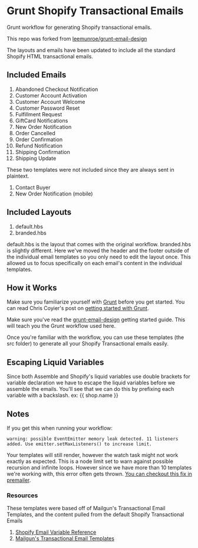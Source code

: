# Grunt Shopify Transactional Emails
Grunt workflow for generating Shopify transactional emails.

This repo was forked from [leemunroe/grunt-email-design](https://github.com/leemunroe/grunt-email-design)

The layouts and emails have been updated to include all the standard Shopify HTML transactional emails.

## Included Emails

1. Abandoned Checkout Notification
2. Customer Account Activation
3. Customer Account Welcome
4. Customer Password Reset
5. Fulfillment Request
6. GiftCard Notifications
7. New Order Notification
8. Order Cancelled
9. Order Confirmation
10. Refund Notification
11. Shipping Confirmation
12. Shipping Update

These two templates were not included since they are always sent in plaintext.

1. Contact Buyer
2. New Order Notification (mobile)

## Included Layouts

1. default.hbs
2. branded.hbs

default.hbs is the layout that comes with the original workflow. branded.hbs is slightly different. Here we've moved the header and the footer outside of the individual email templates so you only need to edit the layout once. This allowed us to focus specifically on each email's content in the individual templates.

## How it Works

Make sure you familiarize yourself with [Grunt](http://gruntjs.com/) before you get started. You can read Chris Coyier's post on [getting started with Grunt](http://24ways.org/2013/grunt-is-not-weird-and-hard/).

Make sure you've read the [grunt-email-design](https://github.com/leemunroe/grunt-email-design) getting started guide. This will teach you the Grunt workflow used here.

Once you're familiar with the workflow, you can use these templates (the src folder) to generate all your Shopify Transactional emails easily.


## Escaping Liquid Variables

Since both Assemble and Shopify's liquid variables use double brackets for variable declaration we have to escape the liquid variables before we assemble the emails. You'll see that we can do this by prefixing each variable with a backslash. ex: \{{ shop.name }}


## Notes

If you get this when running your workflow:

```
warning: possible EventEmitter memory leak detected. 11 listeners added. Use emitter.setMaxListeners() to increase limit.
```

Your templates will still render, however the watch task might not work exactly as expected. This is a node limit set to warn against possible recursion and infinite loops. However since we have more than 10 templates we're working with, this error often gets thrown. [You can checkout this fix in premailer](https://github.com/dwightjack/grunt-premailer/blob/master/tasks/premailer.js#L95).


### Resources

These templates were based off of Mailgun's Transactional Email Templates, and the content pulled from the default Shopify Transactional Emails

1. [Shopify Email Variable Reference](http://docs.shopify.com/manual/settings/notifications/email-variables)
2. [Mailgun's Transactional Email Templates](http://blog.mailgun.com/transactional-html-email-templates/)
